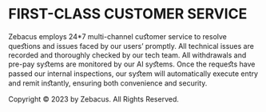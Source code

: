 # FIRST-CLASS CUSTOMER SERVICE

Zebacus employs 24\*7 multi-channel cuﬆomer service to resolve queﬆions and issues faced by our users’ promptly. All technical issues are recorded and thoroughly checked by our tech team. All withdrawals and pre-pay syﬆems are monitored by our AI syﬆems. Once the requeﬆs have passed our internal inspections, our syﬆem will automatically execute entry and remit inﬆantly, ensuring both convenience and security.



Copyright © 2023 by Zebacus. All Rights Reserved.

